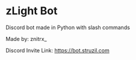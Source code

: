 # zLight Bot

Discord bot made in Python with slash commands

Made by: znitrx_

Discord Invite Link: https://bot.struzil.com
